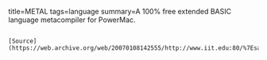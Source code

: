 title=METAL
tags=language
summary=A 100% free extended BASIC language metacompiler for PowerMac.
~~~~~~

[Source](https://web.archive.org/web/20070108142555/http://www.iit.edu:80/%7Esarimar/GDS/metal.html)

